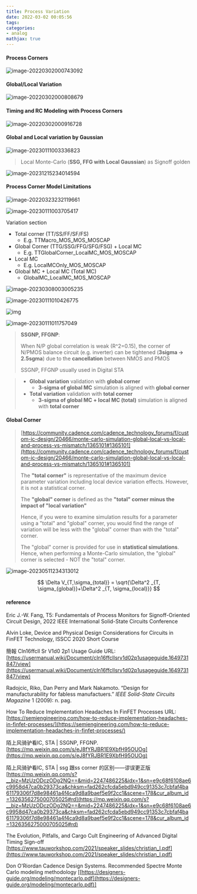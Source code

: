 ```yaml
---
title: Process Variation
date: 2022-03-02 00:05:56
tags:
categories:
- analog
mathjax: true
---
```


#### Process Corners

![image-20220302000743092](variation/image-20220302000743092.png)



#### Global/Local Variation

![image-20220302000808679](variation/image-20220302000808679.png)



#### Timing and RC Modeling with Process Corners

![image-20220302000916728](variation/image-20220302000916728.png)



#### Global and Local variation by Gaussian

![image-20230111003336823](variation/image-20230111003336823.png)

> Local Monte-Carlo (**SSG, FFG with Local Gaussian**) as Signoff golden

![image-20231215234014594](variation/image-20231215234014594.png)



#### Process Corner Model Limitations

![image-20220323232119661](variation/image-20220323232119661.png)



![image-20230111003705417](variation/image-20230111003705417.png)



Variation section

- Total corner (TT/SS/FF/SF/FS)
  - E.g. TTMacro_MOS_MOS_MOSCAP
- Global Corner (TTG/SSG/FFG/SFG/FSG) + Local MC
  - E.g. TTGlobalCorner_LocalMC_MOS_MOSCAP
- Local MC
  - E.g. LocalMCOnly_MOS_MOSCAP
- Global MC + Local MC (Total MC)
  - GlobalMC_LocalMC_MOS_MOSCAP

![image-20230308003005235](variation/image-20230308003005235.png)

![image-20230111010426775](variation/image-20230111010426775.png)

![img](variation/Screen-Shot-2014-09-11-at-8.47.06-AM.png)





![image-20230111011757049](variation/image-20230111011757049.png)

> **SSGNP, FFGNP**:
>
> When N/P global correlation is weak (R^2=0.15), the corner of N/PMOS balance circuit (e.g. inverter) can be tightened (**3sigma -> 2.5sgma**) due to the **cancellation** between NMOS and PMOS
>
> SSGNP, FFGNP usually used in Digital STA



> - **Global variation** validation with **global corner**
>   - **3-sigma of global MC** simulation is aligned with **global corner**
> - **Total variation** validation with **total corner**
>   - **3-sigma of global MC + local MC (total)** simulation is aligned with **total corner**



#### Global Corner

> [https://community.cadence.com/cadence_technology_forums/f/custom-ic-design/20466/monte-carlo-simulation-global-local-vs-local-and-process-vs-mismatch/1365101#1365101](https://community.cadence.com/cadence_technology_forums/f/custom-ic-design/20466/monte-carlo-simulation-global-local-vs-local-and-process-vs-mismatch/1365101#1365101)
>
> The **"total corner"** is representative of the maximum device parameter variation including local device variation effects. However, it is not a statistical corner. 
>
> The **"global" corner** is defined as the **"total" corner minus the impact of "local variation"** 
>
> Hence, if you were to examine simulation results for a parameter using a "total" and "global" corner, you would find the range of variation will be less with the "global" corner than with the "total" corner.
>
> The "global" corner is provided for use in **statistical simulations**. Hence, when performing a Monte-Carlo simulation, the "global" corner is selected - NOT the "total" corner.



![image-20230511234313012](variation/image-20230511234313012.png)




$$
\Delta V_{T,\sigma_{total}} = \sqrt{\Delta^2 _{T, \sigma_{global}}+\Delta^2 _{T, \sigma_{local}}}
$$


#### reference

Eric J.-W. Fang, T5: Fundamentals of Process Monitors for Signoff-Oriented Circuit Design, 2022 IEEE International Solid-State Circuits Conference

Alvin Loke, Device and Physical Design Considerations for Circuits in FinFET Technology, ISSCC 2020 Short Course

簡報 Cln16ffcll Sr V1d0 2p1 Usage Guide URL: [https://usermanual.wiki/Document/cln16ffcllsrv1d02p1usageguide.1649731847/view](https://usermanual.wiki/Document/cln16ffcllsrv1d02p1usageguide.1649731847/view)

Radojcic, Riko, Dan Perry and Mark Nakamoto. “Design for manufacturability for fabless manufactuers.” *IEEE Solid-State Circuits Magazine* 1 (2009): n. pag.

How To Reduce Implementation Headaches In FinFET Processes URL: [https://semiengineering.com/how-to-reduce-implementation-headaches-in-finfet-processes/](https://semiengineering.com/how-to-reduce-implementation-headaches-in-finfet-processes/)

陌上风骑驴看IC, STA | SSGNP, FFGNP. [https://mp.weixin.qq.com/s/eJ8fYRJBR1E9XbfH95OUOg](https://mp.weixin.qq.com/s/eJ8fYRJBR1E9XbfH95OUOg)

陌上风骑驴看IC, STA | ssg 跟ss corner 的区别——谬误更正版 [https://mp.weixin.qq.com/s?__biz=MzUzODczODg2NQ==&mid=2247486225&idx=1&sn=e9c68f6108ae6c9958d47ca0b29373ca&chksm=fad262cfcda5ebd949cc91353c7cbfaf4ba61179306f7d8e98461a4f4ca9d8a9baef5e9f2cc1&scene=178&cur_album_id=1326356275000705025#rd](https://mp.weixin.qq.com/s?__biz=MzUzODczODg2NQ==&mid=2247486225&idx=1&sn=e9c68f6108ae6c9958d47ca0b29373ca&chksm=fad262cfcda5ebd949cc91353c7cbfaf4ba61179306f7d8e98461a4f4ca9d8a9baef5e9f2cc1&scene=178&cur_album_id=1326356275000705025#rd)

The Evolution, Pitfalls, and Cargo Cult Engineering of Advanced Digital Timing Sign-off [https://www.tauworkshop.com/2021/speaker_slides/christian_l.pdf](https://www.tauworkshop.com/2021/speaker_slides/christian_l.pdf)

Don O'Riordan Cadence Design Systems. Recommended Spectre Monte Carlo modeling methodology [[https://designers-guide.org/modeling/montecarlo.pdf](https://designers-guide.org/modeling/montecarlo.pdf)]

